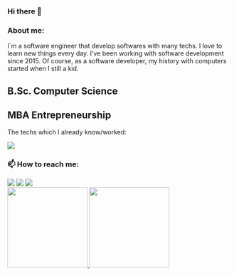 ### Hi there 👋

### About me:
I`m a software engineer that develop softwares with many techs. I love to learn new things every day. I've been working with software development since 2015. Of course, as a software developer, my history with computers started when I still a kid.

## B.Sc. Computer Science
## MBA Entrepreneurship

The techs which I already know/worked:

<img src="https://cdn.jsdelivr.net/gh/devicons/devicon/icons/php/php-original.svg" />

### 📫 How to reach me:

<div>
<a href="https://instagram.com/tridapallil" target="_blank"><img src="https://img.shields.io/badge/-Instagram-%23E4405F?style=for-the-badge&logo=instagram&logoColor=white" target="_blank"></a>
<a href = "mailto:tridapallil@gmail.com"><img src="https://img.shields.io/badge/Gmail-D14836?style=for-the-badge&logo=gmail&logoColor=white" target="_blank"></a>
<a href="https://www.linkedin.com/in/tridapallil" target="_blank"><img src="https://img.shields.io/badge/-LinkedIn-%230077B5?style=for-the-badge&logo=linkedin&logoColor=white" target="_blank"></a>   
</div>

<div>
<a href="https://github.com/tridapallil">
<img height="180em" src="https://github-readme-stats.vercel.app/api/top-langs/?username=tridapallil&layout=compact&langs_count=7&theme=dracula"/>
<img height="180em" src="https://github-readme-stats.vercel.app/api?username=tridapallil&show_icons=true&theme=dracula&include_all_commits=true&count_private=true"/>
</div>


<!--
**tridapallil/tridapallil** is a ✨ _special_ ✨ repository because its `README.md` (this file) appears on your GitHub profile.

Here are some ideas to get you started:
